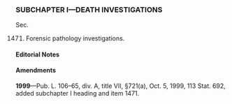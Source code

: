 ### SUBCHAPTER I—DEATH INVESTIGATIONS ###

Sec.

1471. Forensic pathology investigations.

#### **Editorial Notes** ####

#### Amendments ####

**1999**—Pub. L. 106–65, div. A, title VII, §721(a), Oct. 5, 1999, 113 Stat. 692, added subchapter I heading and item 1471.